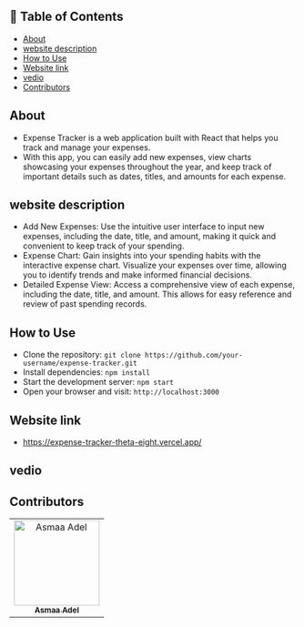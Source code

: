 ## 📝 Table of Contents

- [About <a name = "about"></a>](#about-)
- [website description <a name = "website-description"></a>](#website-description-)
- [How to Use <a name = "Project-setup"></a>](#project-setup-)
- [Website link <a name = "link"></a>](#website-link-)
- [vedio <a name = "vedio"></a>](#vedio-)
- [Contributors <a name = "Contributors"></a>](#contributors-)
<!---  [License <a name = "License"></a>](#License-) -->
## About <a name = "about"></a>
- Expense Tracker is a web application built with React that helps you track and manage your expenses. 
- With this app, you can easily add new expenses, view charts showcasing your expenses throughout the year, and keep track of important details such as dates, titles, and amounts for each expense.

## website description <a name = "website-description"></a>

- Add New Expenses: Use the intuitive user interface to input new expenses, including the date, title, and amount, making it quick and convenient to keep track of your spending.
- Expense Chart: Gain insights into your spending habits with the interactive expense chart. Visualize your expenses over time, allowing you to identify trends and make informed financial decisions.
- Detailed Expense View: Access a comprehensive view of each expense, including the date, title, and amount. This allows for easy reference and review of past spending records.

## How to Use <a name = "Project-setup"></a>

- Clone the repository: `git clone https://github.com/your-username/expense-tracker.git`
- Install dependencies: `npm install`
- Start the development server: `npm start`
- Open your browser and visit: `http://localhost:3000`

## Website link <a name = "link"></a>
- https://expense-tracker-theta-eight.vercel.app/
## vedio <a name = "vedio"></a>

<!-- ## License <a name = "License"></a> -->
<!-- - Expense Tracker is open source and released under the MIT License. -->

## Contributors <a name = "Contributors"></a>

<table>
  <tr>
    <td align="center">
    <a href="https://github.com/asmaaadel0" target="_black">
    <img src="https://avatars.githubusercontent.com/u/88618793?s=400&u=886a14dc5ef5c205a8e51942efe9665ed8fd4717&v=4" width="150px;" alt="Asmaa Adel"/>
    <br />
    <sub><b>Asmaa Adel</b></sub></a>
    
  </tr>
 </table>

